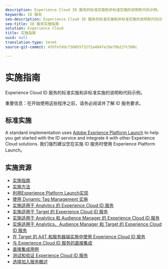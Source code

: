```yaml
---
description: Experience Cloud ID 服务的标准实施和非标准实施的说明和代码示例。
keywords: ID 服务
seo-description: Experience Cloud ID 服务的标准实施和非标准实施的说明和代码示例。
seo-title: ID 服务实施指南
solution: Experience Cloud
title: 实施指南
uuid: null
translation-type: tm+mt
source-git-commit: 4fbfefddcf36855f32f2a4047e19ef0b22fc508c

---
```



# 实施指南

Experience Cloud ID 服务的标准实施和非标准实施的说明和代码示例。

重要信息：在开始使用这些程序之前，请务必阅读并了解 ID 服务要求。

## 标准实施

A standard implementation uses [Adobe Exprience Platform Launch](https://docs.adobelaunch.com/) to help you get started with the ID service and integrate it with other Experience Cloud solutions. 我们强烈建议您在实施 ID 服务时使用 Experience Platform Launch。

## 实施资源

* [实施指南](implementation-guides.md)
* [实施方法](implementation-methods.md)
* [利用Experience Platform Launch实现](ecid-implement-with-launch.md)
* [使用 Dynamic Tag Management 实施](standard.md)
* [实施适用于 Analytics 的 Experience Cloud ID 服务](setup-analytics.md)
* [实施适用于 Target 的 Experience Cloud ID 服务](setup-target.md)
* [实施适用于 Analytics 和 Audience Manager 的 Experience Cloud ID 服务](setup-aam-analytics.md)
* [实施适用于 Analytics、Audience Manager 和 Target 的 Experience Cloud ID 服务](setup-aam-analytics-target.md)
* [在 Target 的 A4T 和服务器端实施中使用 Experience Cloud ID 服务](ecid-a4t-target.md)
* [与 Experience Cloud ID 服务的直接集成](direct-integration.md)
* [直接集成用例](direct-integration-examples.md)
* [测试和验证 Experience Cloud ID 服务](test-verify.md)
* [选择加入服务概述](opt-in-service/optin-overview.md)
